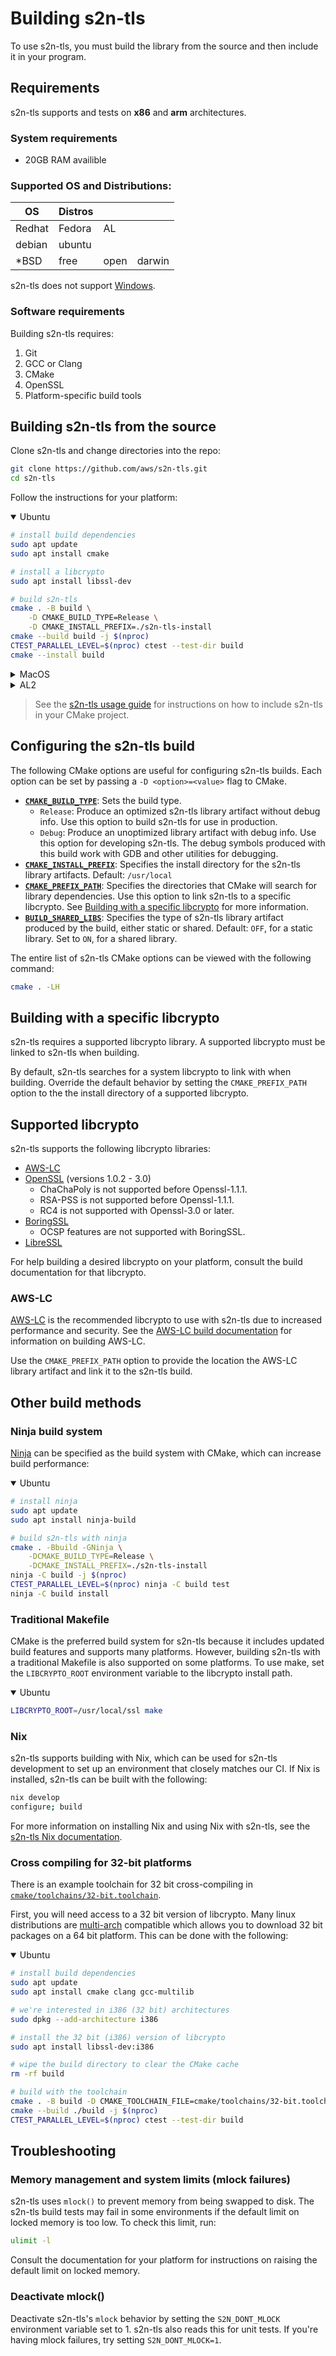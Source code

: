 # Building s2n-tls

To use s2n-tls, you must build the library from the source and then include it in your program.
## Requirements

s2n-tls supports and tests on **x86** and **arm** architectures.

### System requirements

* 20GB RAM availible

### Supported OS and Distributions: 

| OS     | Distros |      |        |
|--------|---------|------|--------|
| Redhat | Fedora  | AL   |
| debian | ubuntu  |
| *BSD   | free    | open | darwin |

s2n-tls does not support [Windows](https://github.com/aws/s2n-tls/issues/497).

<!-- We may want to move in this direction:

### Redhat

#### Fedora

| Version | Kernel |
|---------|--------|
| 37      | 6.0    |
| 38      | 6.2    | -->


### Software requirements

Building s2n-tls requires:

1. Git
1. GCC or Clang
1. CMake
1. OpenSSL
1. Platform-specific build tools

## Building s2n-tls from the source

Clone s2n-tls and change directories into the repo:

```bash
git clone https://github.com/aws/s2n-tls.git
cd s2n-tls
```

Follow the instructions for your platform:

<details open>
<summary>Ubuntu</summary>

```bash
# install build dependencies
sudo apt update
sudo apt install cmake

# install a libcrypto
sudo apt install libssl-dev

# build s2n-tls
cmake . -B build \
    -D CMAKE_BUILD_TYPE=Release \
    -D CMAKE_INSTALL_PREFIX=./s2n-tls-install
cmake --build build -j $(nproc)
CTEST_PARALLEL_LEVEL=$(nproc) ctest --test-dir build
cmake --install build
```

</details>

<details>
<summary>MacOS</summary>

```bash
# install build dependencies
brew install cmake

# install a libcrypto
brew install openssl@3

# build s2n-tls
cmake . -Bbuild \
    -D CMAKE_BUILD_TYPE=Release \
    -D CMAKE_PREFIX_PATH=$(dirname $(dirname $(brew list openssl@3|grep libcrypto.dylib))) \
    -D CMAKE_INSTALL_PREFIX=./s2n-tls-install
cmake --build build -j $(sysctl -n hw.ncpu)
CTEST_PARALLEL_LEVEL=$(sysctl -n hw.ncpu) ctest --test-dir build
cmake --install build
```
</details>

<details>
<summary>AL2</summary>

```bash
# install build dependencies
sudo yum groupinstall "Development Tools"
sudo yum install cmake3

# install a libcrypto
sudo yum install openssl-devel

# build s2n-tls
cmake . -B build \
    -D CMAKE_BUILD_TYPE=Release \
    -D CMAKE_INSTALL_PREFIX=./s2n-tls-install \
    -D CMAKE_EXE_LINKER_FLAGS="-lcrypto -lz"
cmake --build build -j $(nproc)
CTEST_PARALLEL_LEVEL=$(nproc) ctest --test-dir build
cmake --install build
```

</details>

> See the [s2n-tls usage guide](USAGE-GUIDE.md#consuming-s2n-tls-via-cmake) for instructions on how to include s2n-tls in your CMake project.

## Configuring the s2n-tls build

The following CMake options are useful for configuring s2n-tls builds. Each option can be set by passing a `-D <option>=<value>` flag to CMake.

- [**`CMAKE_BUILD_TYPE`**](https://cmake.org/cmake/help/latest/variable/CMAKE_BUILD_TYPE.html): Sets the build type.
  - `Release`: Produce an optimized s2n-tls library artifact without debug info. Use this option to build s2n-tls for use in production.
  - `Debug`: Produce an unoptimized library artifact with debug info. Use this option for developing s2n-tls. The debug symbols produced with this build work with GDB and other utilities for debugging.
- [**`CMAKE_INSTALL_PREFIX`**](https://cmake.org/cmake/help/latest/variable/CMAKE_INSTALL_PREFIX.html): Specifies the install directory for the s2n-tls library artifacts. Default: `/usr/local`
- [**`CMAKE_PREFIX_PATH`**](https://cmake.org/cmake/help/latest/variable/CMAKE_PREFIX_PATH.html): Specifies the directories that CMake will search for library dependencies. Use this option to link s2n-tls to a specific libcrypto. See [Building with a specific libcrypto](#building-with-a-specific-libcrypto) for more information.
- [**`BUILD_SHARED_LIBS`**](https://cmake.org/cmake/help/latest/variable/BUILD_SHARED_LIBS.html): Specifies the type of s2n-tls library artifact produced by the build, either static or shared. Default: `OFF`, for a static library. Set to `ON`, for a shared library.

The entire list of s2n-tls CMake options can be viewed with the following command:

```bash
cmake . -LH
```

## Building with a specific libcrypto

s2n-tls requires a supported libcrypto library. A supported libcrypto must be linked to s2n-tls when building. 

By default, s2n-tls searches for a system libcrypto to link with when building. 
Override the default behavior by setting the `CMAKE_PREFIX_PATH` option to the the install directory of a supported libcrypto.

## Supported libcrypto

s2n-tls supports the following libcrypto libraries:

- [AWS-LC](https://github.com/aws/aws-lc)
- [OpenSSL](https://www.openssl.org/) (versions 1.0.2 - 3.0)
  - ChaChaPoly is not supported before Openssl-1.1.1.
  - RSA-PSS is not supported before Openssl-1.1.1.
  - RC4 is not supported with Openssl-3.0 or later.
- [BoringSSL](https://boringssl.googlesource.com/boringssl)
  - OCSP features are not supported with BoringSSL.
- [LibreSSL](https://www.libressl.org/)

For help building a desired libcrypto on your platform, consult the build documentation for that libcrypto.

### AWS-LC

[AWS-LC](https://github.com/aws/aws-lc) is the recommended libcrypto to use with s2n-tls due to increased performance and security. See the [AWS-LC build documentation](https://github.com/aws/aws-lc/blob/main/BUILDING.md) for information on building AWS-LC.

Use the `CMAKE_PREFIX_PATH` option to provide the location the AWS-LC library artifact and link it to the s2n-tls build.

## Other build methods

### Ninja build system

[Ninja](https://ninja-build.org/) can be specified as the build system with CMake, which can increase build performance:

<details open>
<summary>Ubuntu</summary>

```bash
# install ninja
sudo apt update
sudo apt install ninja-build

# build s2n-tls with ninja
cmake . -Bbuild -GNinja \
    -DCMAKE_BUILD_TYPE=Release \
    -DCMAKE_INSTALL_PREFIX=./s2n-tls-install
ninja -C build -j $(nproc)
CTEST_PARALLEL_LEVEL=$(nproc) ninja -C build test
ninja -C build install
```
</details>

### Traditional Makefile

CMake is the preferred build system for s2n-tls because it includes updated build features and supports many platforms. However, building s2n-tls with a traditional Makefile is also supported on some platforms. To use make, set the `LIBCRYPTO_ROOT` environment variable to the libcrypto install path.

<details open>
<summary>Ubuntu</summary>

```bash
LIBCRYPTO_ROOT=/usr/local/ssl make
```
</details>

### Nix

s2n-tls supports building with Nix, which can be used for s2n-tls development to set up an environment that closely matches our CI. If Nix is installed, s2n-tls can be built with the following:

```bash
nix develop
configure; build
```

For more information on installing Nix and using Nix with s2n-tls, see the [s2n-tls Nix documentation](../nix/README.md).

### Cross compiling for 32-bit platforms

There is an example toolchain for 32 bit cross-compiling in [`cmake/toolchains/32-bit.toolchain`](../cmake/toolchains/32-bit.toolchain).

First, you will need access to a 32 bit version of libcrypto. Many linux distributions are [multi-arch](https://help.ubuntu.com/community/MultiArch) compatible which allows you to download 32 bit packages on a 64 bit platform. This can be done with the following:

<details open>
<summary>Ubuntu</summary>

```bash
# install build dependencies
sudo apt update
sudo apt install cmake clang gcc-multilib

# we're interested in i386 (32 bit) architectures
sudo dpkg --add-architecture i386

# install the 32 bit (i386) version of libcrypto
sudo apt install libssl-dev:i386

# wipe the build directory to clear the CMake cache
rm -rf build

# build with the toolchain
cmake . -B build -D CMAKE_TOOLCHAIN_FILE=cmake/toolchains/32-bit.toolchain
cmake --build ./build -j $(nproc)
CTEST_PARALLEL_LEVEL=$(nproc) ctest --test-dir build
```
</details>

## Troubleshooting

### Memory management and system limits (mlock failures)

s2n-tls uses `mlock()` to prevent memory from being swapped to disk. The
s2n-tls build tests may fail in some environments if the default limit on locked
memory is too low. To check this limit, run:

```bash
ulimit -l
```

Consult the documentation for your platform for instructions on raising the default limit on locked memory.

### Deactivate mlock()

Deactivate s2n-tls's `mlock` behavior by setting the `S2N_DONT_MLOCK` environment variable set to 1. s2n-tls also reads this for unit tests. If you're having mlock failures, try setting `S2N_DONT_MLOCK=1`.
